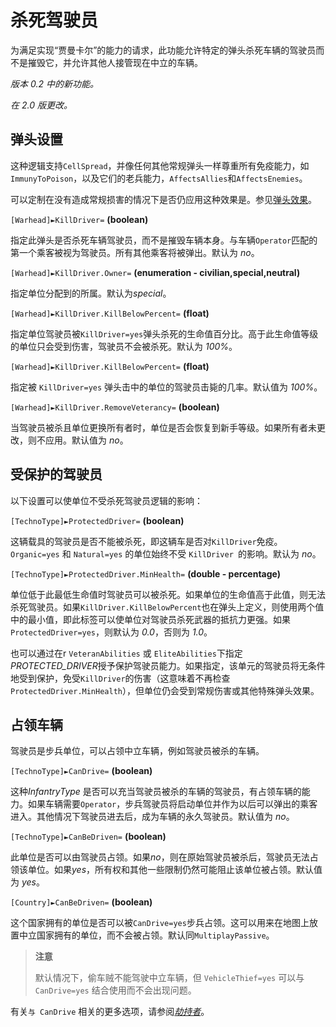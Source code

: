 # 杀死驾驶员

为满足实现“贾曼卡尔”的能力的请求，此功能允许特定的弹头杀死车辆的驾驶员而不是摧毁它，并允许其他人接管现在中立的车辆。

*版本 0.2 中的新功能。*

*在 2.0 版更改。*

## 弹头设置

这种逻辑支持`CellSpread`，并像任何其他常规弹头一样尊重所有免疫能力，如`ImmunyToPoison`，以及它们的老兵能力，`AffectsAllies`和`AffectsEnemies`。

可以定制在没有造成常规损害的情况下是否仍应用这种效果是。参见[弹头效果](warheads/general.html#wh-effects)。

`[Warhead]►KillDriver=` **(boolean)**

指定此弹头是否杀死车辆驾驶员，而不是摧毁车辆本身。与车辆`Operator`匹配的第一个乘客被视为驾驶员。所有其他乘客将被弹出。默认为 *no*。

`[Warhead]►KillDriver.Owner=` **(enumeration - civilian,special,neutral)**

指定单位分配到的所属。默认为*special*。

`[Warhead]►KillDriver.KillBelowPercent=` **(float)**

指定单位驾驶员被`KillDriver=yes`弹头杀死的生命值百分比。高于此生命值等级的单位只会受到伤害，驾驶员不会被杀死。默认为 *100%*。

`[Warhead]►KillDriver.KillBelowPercent=` **(float)**

指定被 `KillDriver=yes` 弹头击中的单位的驾驶员击毙的几率。默认值为 *100%*。

`[Warhead]►KillDriver.RemoveVeterancy=` **(boolean)**

当驾驶员被杀且单位更换所有者时，单位是否会恢复到新手等级。如果所有者未更改，则不应用。默认值为 *no*。





## 受保护的驾驶员

以下设置可以使单位不受杀死驾驶员逻辑的影响：

`[TechnoType]►ProtectedDriver=` **(boolean)**

这辆载具的驾驶员是否不能被杀死，即这辆车是否对`KillDriver`免疫。`Organic=yes` 和 `Natural=yes` 的单位始终不受 `KillDriver `的影响。默认为 *no*。

`[TechnoType]►ProtectedDriver.MinHealth=` **(double - percentage)**

单位低于此最低生命值时驾驶员可以被杀死。如果单位的生命值高于此值，则无法杀死驾驶员。如果`KillDriver.KillBelowPercent`也在弹头上定义，则使用两个值中的最小值，即此标签可以使单位对驾驶员杀死武器的抵抗力更强。如果 `ProtectedDriver=yes`，则默认为 *0.0*，否则为 *1.0*。

也可以通过在r `VeteranAbilities` 或 `EliteAbilities`下指定*PROTECTED_DRIVER*授予保护驾驶员能力。如果指定，该单元的驾驶员将无条件地受到保护，免受`KillDriver`的伤害（这意味着不再检查`ProtectedDriver.MinHealth`），但单位仍会受到常规伤害或其他特殊弹头效果。



## 占领车辆

驾驶员是步兵单位，可以占领中立车辆，例如驾驶员被杀的车辆。

`[TechnoType]►CanDrive=` **(boolean)**

这种*InfantryType* 是否可以充当驾驶员被杀的车辆的驾驶员，有占领车辆的能力。如果车辆需要`Operator`，步兵驾驶员将启动单位并作为以后可以弹出的乘客进入。其他情况下驾驶员进去后，成为车辆的永久驾驶员。默认值为 *no*。

`[TechnoType]►CanBeDriven=` **(boolean)**

此单位是否可以由驾驶员占领。如果*no*，则在原始驾驶员被杀后，驾驶员无法占领该单位。如果*yes*，所有权和其他一些限制仍然可能阻止该单位被占领。默认值为 *yes*。

`[Country]►CanBeDriven=` **(boolean)**

这个国家拥有的单位是否可以被`CanDrive=yes`步兵占领。这可以用来在地图上放置中立国家拥有的单位，而不会被占领。默认同`MultiplayPassive`。

> **注意**
>
> 默认情况下，偷车贼不能驾驶中立车辆，但 `VehicleThief=yes` 可以与 `CanDrive=yes` 结合使用而不会出现问题。

有关`与 CanDrive` 相关的更多选项，请参阅[*劫持者*](hijackers.html)。